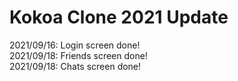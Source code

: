 # Kokoa Clone 2021 Update

2021/09/16: Login screen done!<br/>
2021/09/18: Friends screen done!<br/>
2021/09/18: Chats screen done!<br/>
